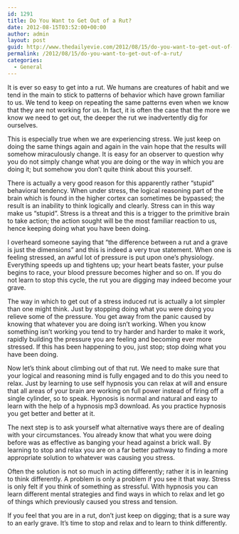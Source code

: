 ```yaml
---
id: 1291
title: Do You Want to Get Out of a Rut?
date: 2012-08-15T03:52:00+00:00
author: admin
layout: post
guid: http://www.thedailyevie.com/2012/08/15/do-you-want-to-get-out-of-a-rut/
permalink: /2012/08/15/do-you-want-to-get-out-of-a-rut/
categories:
  - General
---
```

It is ever so easy to get into a rut. We humans are creatures of habit and we tend in the main to stick to patterns of behavior which have grown familiar to us. We tend to keep on repeating the same patterns even when we know that they are not working for us. In fact, it is often the case that the more we know we need to get out, the deeper the rut we inadvertently dig for ourselves.

This is especially true when we are experiencing stress. We just keep on doing the same things again and again in the vain hope that the results will somehow miraculously change. It is easy for an observer to question why you do not simply change what you are doing or the way in which you are doing it; but somehow you don&#8217;t quite think about this yourself.

There is actually a very good reason for this apparently rather &#8220;stupid&#8221; behavioral tendency. When under stress, the logical reasoning part of the brain which is found in the higher cortex can sometimes be bypassed; the result is an inability to think logically and clearly. Stress can in this way make us &#8220;stupid&#8221;. Stress is a threat and this is a trigger to the primitive brain to take action; the action sought will be the most familiar reaction to us, hence keeping doing what you have been doing.

I overheard someone saying that &#8220;the difference between a rut and a grave is just the dimensions&#8221; and this is indeed a very true statement. When one is feeling stressed, an awful lot of pressure is put upon one&#8217;s physiology. Everything speeds up and tightens up; your heart beats faster, your pulse begins to race, your blood pressure becomes higher and so on. If you do not learn to stop this cycle, the rut you are digging may indeed become your grave.

The way in which to get out of a stress induced rut is actually a lot simpler than one might think. Just by stopping doing what you were doing you relieve some of the pressure. You get away from the panic caused by knowing that whatever you are doing isn&#8217;t working. When you know something isn&#8217;t working you tend to try harder and harder to make it work, rapidly building the pressure you are feeling and becoming ever more stressed. If this has been happening to you, just stop; stop doing what you have been doing.

Now let&#8217;s think about climbing out of that rut. We need to make sure that your logical and reasoning mind is fully engaged and to do this you need to relax. Just by learning to use self hypnosis you can relax at will and ensure that all areas of your brain are working on full power instead of firing off a single cylinder, so to speak. Hypnosis is normal and natural and easy to learn with the help of a hypnosis mp3 download. As you practice hypnosis you get better and better at it.

The next step is to ask yourself what alternative ways there are of dealing with your circumstances. You already know that what you were doing before was as effective as banging your head against a brick wall. By learning to stop and relax you are on a far better pathway to finding a more appropriate solution to whatever was causing you stress.

Often the solution is not so much in acting differently; rather it is in learning to think differently. A problem is only a problem if you see it that way. Stress is only felt if you think of something as stressful. With hypnosis you can learn different mental strategies and find ways in which to relax and let go of things which previously caused you stress and tension.

If you feel that you are in a rut, don&#8217;t just keep on digging; that is a sure way to an early grave. It&#8217;s time to stop and relax and to learn to think differently.